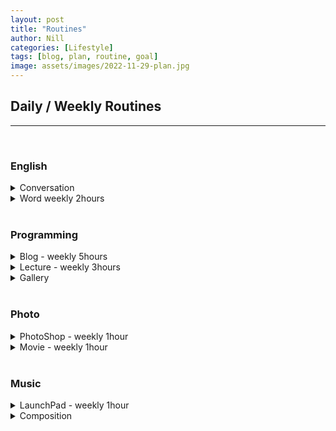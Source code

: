 ```yaml
---
layout: post
title: "Routines"
author: Nill
categories: [Lifestyle]
tags: [blog, plan, routine, goal]
image: assets/images/2022-11-29-plan.jpg
---
```


## Daily / Weekly Routines  

---

<br/>


### English  

  <details>
  <summary> Conversation </summary>
  <ul>
    <li> Yanadoo - daily 1 lecture </li>
    <li> Movie weekly 2hours (with Drama and Youtube)</li>
  - About Time
  - Inception
    <li> Drama weekly 2hours (with Movie and Youtube)</li>
  - Big Bang Theory
  - Sherlock Holmes
  <li> Youtube weekly 2hours (with Movie and Drama)</li>
  - British Man
  <li> Pop Song </li>
  <li> Class - somoim </li>
  </ul>
 </details>
 <details>
  <summary> Word weekly 2hours</summary>
  <ul>
    <li> Yanadoo </li>
    <li> Sentence </li>
  - Personal organized sentence
  </ul>
 </details>

<br/>

### Programming

  <details>
  <summary> Blog - weekly 5hours</summary>
  <ul>
    <li> Data Visualization </li>
    <li> Ethics </li>
  </ul>
  </details>
  <details>
  <summary> Lecture - weekly 3hours </summary>
  <ul>
    <li> Node </li>
    <li> React </li>
    <li> AWS </li>
    <li> Algorithm </li>
    <li> 3D JS </li>
    <li> Typescript </li>
  </ul>
  </details>
  <details>
  <summary> Gallery </summary>
  </details>

<br/>

### Photo

  <details>
  <summary> PhotoShop - weekly 1hour </summary>
  </details>
  <details>
  <summary> Movie - weekly 1hour </summary>
  </details>

<br/>

### Music

  <details>
  <summary> LaunchPad - weekly 1hour </summary>
  </details>
  <details>
  <summary> Composition </summary>
  </details>

